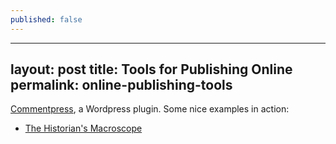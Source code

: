 ```yaml
---
published: false
---
```


---
layout: post
title: Tools for Publishing Online
permalink: online-publishing-tools
---
[Commentpress](http://futureofthebook.org/commentpress/), a Wordpress plugin. Some nice examples in action:

- [The Historian's Macroscope](http://www.themacroscope.org/?p=1)
